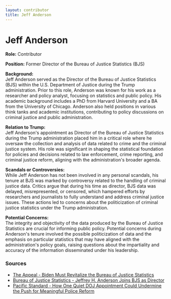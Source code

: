 ```yaml
---
layout: contributor
title: Jeff Anderson
---
```


# Jeff Anderson

**Role:** Contributor

**Position:** Former Director of the Bureau of Justice Statistics (BJS)

**Background:**  
Jeff Anderson served as the Director of the Bureau of Justice Statistics (BJS) within the U.S. Department of Justice during the Trump administration. Prior to this role, Anderson was known for his work as a researcher and policy analyst, focusing on statistics and public policy. His academic background includes a PhD from Harvard University and a BA from the University of Chicago. Anderson also held positions in various think tanks and academic institutions, contributing to policy discussions on criminal justice and public administration.

**Relation to Trump:**  
Jeff Anderson's appointment as Director of the Bureau of Justice Statistics during the Trump administration placed him in a critical role where he oversaw the collection and analysis of data related to crime and the criminal justice system. His role was significant in shaping the statistical foundation for policies and decisions related to law enforcement, crime reporting, and criminal justice reform, aligning with the administration's broader agenda.

**Scandals or Controversies:**  
While Jeff Anderson has not been involved in any personal scandals, his tenure at BJS was marked by controversy related to the handling of criminal justice data. Critics argue that during his time as director, BJS data was delayed, misrepresented, or censored, which hampered efforts by researchers and journalists to fully understand and address criminal justice issues. These actions led to concerns about the politicization of criminal justice statistics under the Trump administration.

**Potential Concerns:**  
The integrity and objectivity of the data produced by the Bureau of Justice Statistics are crucial for informing public policy. Potential concerns during Anderson's tenure involved the possible politicization of data and the emphasis on particular statistics that may have aligned with the administration's policy goals, raising questions about the impartiality and accuracy of the information disseminated under his leadership.

### Sources
- [The Appeal - Biden Must Revitalize the Bureau of Justice Statistics](https://theappeal.org/the-point/biden-must-revitalize-the-bureau-of-justice-statistics/)
- [Bureau of Justice Statistics - Jeffrey H. Anderson Joins BJS as Director](https://bjs.ojp.gov/announcement/jeffrey-h-anderson-joins-bjs-director)
- [Pacific Standard - How One Quiet DOJ Appointment Could Undermine the Push for Meaningful Police Reform](https://psmag.com/news/how-one-quiet-doj-appointment-could-undermine-the-push-for-meaningful-police-reform)
